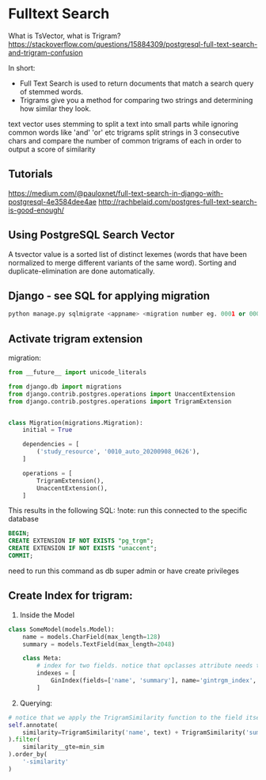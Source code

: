 # Fulltext Search

What is TsVector, what is Trigram?
https://stackoverflow.com/questions/15884309/postgresql-full-text-search-and-trigram-confusion

In short:
- Full Text Search is used to return documents that match a search query of stemmed words.
- Trigrams give you a method for comparing two strings and determining how similar they look.

text vector uses stemming to split a text into small parts while ignoring common words like 'and' 'or' etc
trigrams split strings in 3 consecutive chars and compare the number of common trigrams of each in order to output a score of similarity


## Tutorials
https://medium.com/@pauloxnet/full-text-search-in-django-with-postgresql-4e3584dee4ae
http://rachbelaid.com/postgres-full-text-search-is-good-enough/

## Using PostgreSQL Search Vector

A tsvector value is a sorted list of distinct lexemes (words that have been normalized to merge different variants of the same word). Sorting and duplicate-elimination are done automatically.


## Django - see SQL for applying migration

```python
python manage.py sqlmigrate <appname> <migration number eg. 0001 or 0004>
```

## Activate trigram extension

migration:
```python
from __future__ import unicode_literals

from django.db import migrations
from django.contrib.postgres.operations import UnaccentExtension
from django.contrib.postgres.operations import TrigramExtension


class Migration(migrations.Migration):
    initial = True

    dependencies = [
        ('study_resource', '0010_auto_20200908_0626'),
    ]

    operations = [
        TrigramExtension(),
        UnaccentExtension(),
    ]

```

This results in the following SQL:
!note: run this connected to the specific database
```sql
BEGIN;
CREATE EXTENSION IF NOT EXISTS "pg_trgm";
CREATE EXTENSION IF NOT EXISTS "unaccent";
COMMIT;
```
need to run this command as db super admin or have create privileges


## Create Index for trigram:

1. Inside the Model
```python
class SomeModel(models.Model):
    name = models.CharField(max_length=128)
    summary = models.TextField(max_length=2048)

    class Meta:
        # index for two fields. notice that opclasses attribute needs to have as many items as number of fields!
        indexes = [
            GinIndex(fields=['name', 'summary'], name='gintrgm_index', opclasses=['gin_trgm_ops', 'gin_trgm_ops'])
        ]
```

2. Querying:
```python
# notice that we apply the TrigramSimilarity function to the field itself 
self.annotate(
    similarity=TrigramSimilarity('name', text) + TrigramSimilarity('summary', text)
).filter(
    similarity__gte=min_sim
).order_by(
    '-similarity'
)

```
